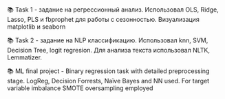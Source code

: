 
📚 Task 1 - задание на регрессионный анализ. Использовал OLS, Ridge, Lasso, PLS и fbprophet для работы с сезонностью. Визуализация matplotlib и seaborn

📚 Task 2 - задание на NLP классификацию. Использовал knn, SVM, Decision Tree, logit regresion. Для анализа текста использовал NLTK, Lemmatizer.

📚 ML final project - Binary regression task with detailed preprocessing stage. LogReg, Decision Forrests, Naïve Bayes and NN used. For target variable imbalance SMOTE oversampling employed

